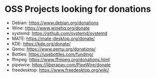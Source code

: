 # OSS Projects looking for donations
- Debian: https://www.debian.org/donations
- Wine: https://www.winehq.org/donate
- systemd: https://github.com/systemd/systemd
- MATE: https://mate-desktop.org/donate/
- KDE: https://kde.org/donate/
- Qemu: https://www.qemu.org/donations/
- Bottles: https://usebottles.com/funding/
- ffmpeg: https://www.ffmpeg.org/donations.html
- pipewire: https://liberapay.com/PipeWire/donate
- freedesktop: https://www.freedesktop.org/wiki/
